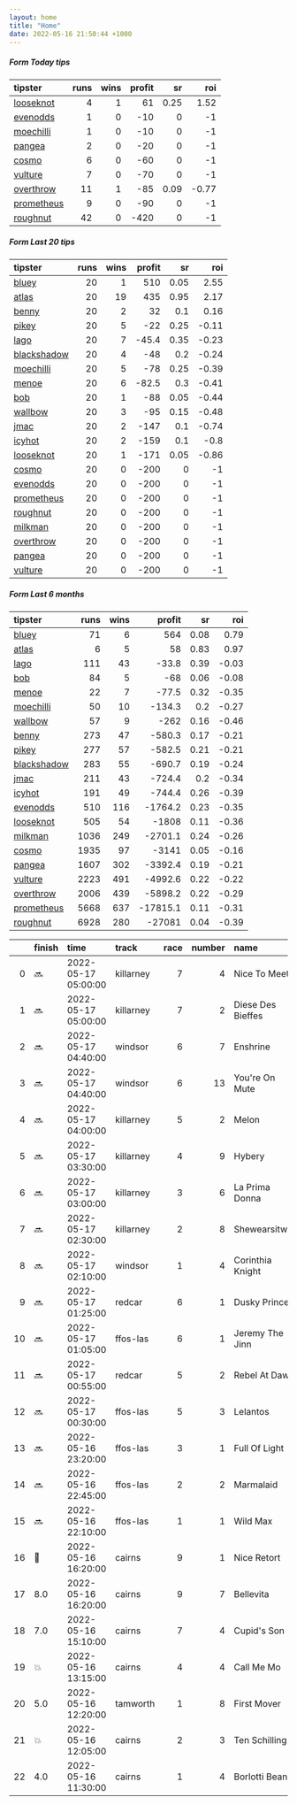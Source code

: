 ```yaml
---   
layout: home  
title: "Home"   
date: 2022-05-16 21:50:44 +1000  
---   
```



##### Form Today tips   

| tipster                                                       |   runs |   wins |   profit |   sr |   roi |
|:--------------------------------------------------------------|-------:|-------:|---------:|-----:|------:|
| [looseknot](https://mrwayneo.github.io/tips/looseknot.html)   |      4 |      1 |       61 | 0.25 |  1.52 |
| [evenodds](https://mrwayneo.github.io/tips/evenodds.html)     |      1 |      0 |      -10 | 0    | -1    |
| [moechilli](https://mrwayneo.github.io/tips/moechilli.html)   |      1 |      0 |      -10 | 0    | -1    |
| [pangea](https://mrwayneo.github.io/tips/pangea.html)         |      2 |      0 |      -20 | 0    | -1    |
| [cosmo](https://mrwayneo.github.io/tips/cosmo.html)           |      6 |      0 |      -60 | 0    | -1    |
| [vulture](https://mrwayneo.github.io/tips/vulture.html)       |      7 |      0 |      -70 | 0    | -1    |
| [overthrow](https://mrwayneo.github.io/tips/overthrow.html)   |     11 |      1 |      -85 | 0.09 | -0.77 |
| [prometheus](https://mrwayneo.github.io/tips/prometheus.html) |      9 |      0 |      -90 | 0    | -1    |
| [roughnut](https://mrwayneo.github.io/tips/roughnut.html)     |     42 |      0 |     -420 | 0    | -1    |

##### Form Last 20 tips   

| tipster                                                         |   runs |   wins |   profit |   sr |   roi |
|:----------------------------------------------------------------|-------:|-------:|---------:|-----:|------:|
| [bluey](https://mrwayneo.github.io/tips/bluey.html)             |     20 |      1 |    510   | 0.05 |  2.55 |
| [atlas](https://mrwayneo.github.io/tips/atlas.html)             |     20 |     19 |    435   | 0.95 |  2.17 |
| [benny](https://mrwayneo.github.io/tips/benny.html)             |     20 |      2 |     32   | 0.1  |  0.16 |
| [pikey](https://mrwayneo.github.io/tips/pikey.html)             |     20 |      5 |    -22   | 0.25 | -0.11 |
| [lago](https://mrwayneo.github.io/tips/lago.html)               |     20 |      7 |    -45.4 | 0.35 | -0.23 |
| [blackshadow](https://mrwayneo.github.io/tips/blackshadow.html) |     20 |      4 |    -48   | 0.2  | -0.24 |
| [moechilli](https://mrwayneo.github.io/tips/moechilli.html)     |     20 |      5 |    -78   | 0.25 | -0.39 |
| [menoe](https://mrwayneo.github.io/tips/menoe.html)             |     20 |      6 |    -82.5 | 0.3  | -0.41 |
| [bob](https://mrwayneo.github.io/tips/bob.html)                 |     20 |      1 |    -88   | 0.05 | -0.44 |
| [wallbow](https://mrwayneo.github.io/tips/wallbow.html)         |     20 |      3 |    -95   | 0.15 | -0.48 |
| [jmac](https://mrwayneo.github.io/tips/jmac.html)               |     20 |      2 |   -147   | 0.1  | -0.74 |
| [icyhot](https://mrwayneo.github.io/tips/icyhot.html)           |     20 |      2 |   -159   | 0.1  | -0.8  |
| [looseknot](https://mrwayneo.github.io/tips/looseknot.html)     |     20 |      1 |   -171   | 0.05 | -0.86 |
| [cosmo](https://mrwayneo.github.io/tips/cosmo.html)             |     20 |      0 |   -200   | 0    | -1    |
| [evenodds](https://mrwayneo.github.io/tips/evenodds.html)       |     20 |      0 |   -200   | 0    | -1    |
| [prometheus](https://mrwayneo.github.io/tips/prometheus.html)   |     20 |      0 |   -200   | 0    | -1    |
| [roughnut](https://mrwayneo.github.io/tips/roughnut.html)       |     20 |      0 |   -200   | 0    | -1    |
| [milkman](https://mrwayneo.github.io/tips/milkman.html)         |     20 |      0 |   -200   | 0    | -1    |
| [overthrow](https://mrwayneo.github.io/tips/overthrow.html)     |     20 |      0 |   -200   | 0    | -1    |
| [pangea](https://mrwayneo.github.io/tips/pangea.html)           |     20 |      0 |   -200   | 0    | -1    |
| [vulture](https://mrwayneo.github.io/tips/vulture.html)         |     20 |      0 |   -200   | 0    | -1    |

##### Form Last 6 months   

| tipster                                                         |   runs |   wins |   profit |   sr |   roi |
|:----------------------------------------------------------------|-------:|-------:|---------:|-----:|------:|
| [bluey](https://mrwayneo.github.io/tips/bluey.html)             |     71 |      6 |    564   | 0.08 |  0.79 |
| [atlas](https://mrwayneo.github.io/tips/atlas.html)             |      6 |      5 |     58   | 0.83 |  0.97 |
| [lago](https://mrwayneo.github.io/tips/lago.html)               |    111 |     43 |    -33.8 | 0.39 | -0.03 |
| [bob](https://mrwayneo.github.io/tips/bob.html)                 |     84 |      5 |    -68   | 0.06 | -0.08 |
| [menoe](https://mrwayneo.github.io/tips/menoe.html)             |     22 |      7 |    -77.5 | 0.32 | -0.35 |
| [moechilli](https://mrwayneo.github.io/tips/moechilli.html)     |     50 |     10 |   -134.3 | 0.2  | -0.27 |
| [wallbow](https://mrwayneo.github.io/tips/wallbow.html)         |     57 |      9 |   -262   | 0.16 | -0.46 |
| [benny](https://mrwayneo.github.io/tips/benny.html)             |    273 |     47 |   -580.3 | 0.17 | -0.21 |
| [pikey](https://mrwayneo.github.io/tips/pikey.html)             |    277 |     57 |   -582.5 | 0.21 | -0.21 |
| [blackshadow](https://mrwayneo.github.io/tips/blackshadow.html) |    283 |     55 |   -690.7 | 0.19 | -0.24 |
| [jmac](https://mrwayneo.github.io/tips/jmac.html)               |    211 |     43 |   -724.4 | 0.2  | -0.34 |
| [icyhot](https://mrwayneo.github.io/tips/icyhot.html)           |    191 |     49 |   -744.4 | 0.26 | -0.39 |
| [evenodds](https://mrwayneo.github.io/tips/evenodds.html)       |    510 |    116 |  -1764.2 | 0.23 | -0.35 |
| [looseknot](https://mrwayneo.github.io/tips/looseknot.html)     |    505 |     54 |  -1808   | 0.11 | -0.36 |
| [milkman](https://mrwayneo.github.io/tips/milkman.html)         |   1036 |    249 |  -2701.1 | 0.24 | -0.26 |
| [cosmo](https://mrwayneo.github.io/tips/cosmo.html)             |   1935 |     97 |  -3141   | 0.05 | -0.16 |
| [pangea](https://mrwayneo.github.io/tips/pangea.html)           |   1607 |    302 |  -3392.4 | 0.19 | -0.21 |
| [vulture](https://mrwayneo.github.io/tips/vulture.html)         |   2223 |    491 |  -4992.6 | 0.22 | -0.22 |
| [overthrow](https://mrwayneo.github.io/tips/overthrow.html)     |   2006 |    439 |  -5898.2 | 0.22 | -0.29 |
| [prometheus](https://mrwayneo.github.io/tips/prometheus.html)   |   5668 |    637 | -17815.1 | 0.11 | -0.31 |
| [roughnut](https://mrwayneo.github.io/tips/roughnut.html)       |   6928 |    280 | -27081   | 0.04 | -0.39 |

|    | finish            | time                | track     |   race |   number | name              |   odds | tipster             |
|---:|:------------------|:--------------------|:----------|-------:|---------:|:------------------|-------:|:--------------------|
|  0 | :soon:            | 2022-05-17 05:00:00 | killarney |      7 |        4 | Nice To Meet      |   9.5  | evenodds,overthrow  |
|  1 | :soon:            | 2022-05-17 05:00:00 | killarney |      7 |        2 | Diese Des Bieffes |   3.8  | vulture             |
|  2 | :soon:            | 2022-05-17 04:40:00 | windsor   |      6 |        7 | Enshrine          |   1.28 | vulture             |
|  3 | :soon:            | 2022-05-17 04:40:00 | windsor   |      6 |       13 | You're On Mute    |   8    | looseknot           |
|  4 | :soon:            | 2022-05-17 04:00:00 | killarney |      5 |        2 | Melon             |   2.75 | overthrow           |
|  5 | :soon:            | 2022-05-17 03:30:00 | killarney |      4 |        9 | Hybery            |  11    | overthrow           |
|  6 | :soon:            | 2022-05-17 03:00:00 | killarney |      3 |        6 | La Prima Donna    |   1.3  | overthrow           |
|  7 | :soon:            | 2022-05-17 02:30:00 | killarney |      2 |        8 | Shewearsitwell    |   1.8  | overthrow           |
|  8 | :soon:            | 2022-05-17 02:10:00 | windsor   |      1 |        4 | Corinthia Knight  |   7.5  | pangea              |
|  9 | :soon:            | 2022-05-17 01:25:00 | redcar    |      6 |        1 | Dusky Prince      |   3.3  | pangea,looseknot    |
| 10 | :soon:            | 2022-05-17 01:05:00 | ffos-las  |      6 |        1 | Jeremy The Jinn   |   2.1  | vulture             |
| 11 | :soon:            | 2022-05-17 00:55:00 | redcar    |      5 |        2 | Rebel At Dawn     |   3.1  | vulture             |
| 12 | :soon:            | 2022-05-17 00:30:00 | ffos-las  |      5 |        3 | Lelantos          |   2.88 | overthrow           |
| 13 | :soon:            | 2022-05-16 23:20:00 | ffos-las  |      3 |        1 | Full Of Light     |   2    | overthrow           |
| 14 | :soon:            | 2022-05-16 22:45:00 | ffos-las  |      2 |        2 | Marmalaid         |   1.83 | overthrow           |
| 15 | :soon:            | 2022-05-16 22:10:00 | ffos-las  |      1 |        1 | Wild Max          |   1.26 | vulture             |
| 16 | :3rd_place_medal: | 2022-05-16 16:20:00 | cairns    |      9 |        1 | Nice Retort       |   4.75 | vulture             |
| 17 | 8.0               | 2022-05-16 16:20:00 | cairns    |      9 |        7 | Bellevita         |   6.5  | overthrow           |
| 18 | 7.0               | 2022-05-16 15:10:00 | cairns    |      7 |        4 | Cupid's Son       |  10    | vulture             |
| 19 | :boom:            | 2022-05-16 13:15:00 | cairns    |      4 |        4 | Call Me Mo        |   2.1  | overthrow           |
| 20 | 5.0               | 2022-05-16 12:20:00 | tamworth  |      1 |        8 | First Mover       |   4    | looseknot           |
| 21 | :boom:            | 2022-05-16 12:05:00 | cairns    |      2 |        3 | Ten Schilling     |   8.5  | looseknot           |
| 22 | 4.0               | 2022-05-16 11:30:00 | cairns    |      1 |        4 | Borlotti Beans    |   3.4  | overthrow,moechilli |